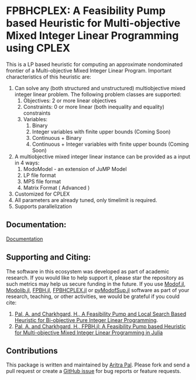 # FPBHCPLEX: A Feasibility Pump based Heuristic for Multi-objective Mixed Integer Linear Programming using CPLEX #

This is a LP based heuristic for computing an approximate nondominated frontier of a Multi-objective Mixed Integer Linear Program. Important characteristics of this heuristic are:

1. Can solve any (both structured and unstructured) multiobjective mixed integer linear problem. The following problem classes are supported:
    1. Objectives: 2 or more linear objectives
    2. Constraints: 0 or more linear (both inequality and equality) constraints
    3. Variables:
        1. Binary
        2. Integer variables with finite upper bounds (Coming Soon)
        3. Continuous + Binary
        4. Continuous + Integer variables with finite upper bounds (Coming Soon)
2. A multiobjective mixed integer linear instance can be provided as a input in 4 ways:
    1. ModoModel - an extension of JuMP Model
    2. LP file format
    3. MPS file format
    4. Matrix Format ( Advanced )
3. Customized for CPLEX
4. All parameters are already tuned, only timelimit is required.
5. Supports parallelization

## Documentation: ##

[Documentation](https://aritrasep.github.io/FPBHCPLEX.jl/docs/build/)

## Supporting and Citing: ##

The software in this ecosystem was developed as part of academic research. If you would like to help support it, please star the repository as such metrics may help us secure funding in the future. If you use [Modof.jl](https://github.com/aritrasep/Modof.jl), [Modolib.jl](https://github.com/aritrasep/Modolib.jl), [FPBH.jl](https://github.com/aritrasep/FPBH.jl), [FPBHCPLEX.jl](https://github.com/aritrasep/FPBHCPLEX.jl) or [pyModofSup.jl](https://github.com/aritrasep/pyModofSup.jl) software as part of your research, teaching, or other activities, we would be grateful if you could cite:

1. [Pal, A. and Charkhgard, H., A Feasibility Pump and Local Search Based Heuristic for Bi-objective Pure Integer Linear Programming](http://www.optimization-online.org/DB_FILE/2017/03/5902.pdf).
2. [Pal, A. and Charkhgard, H., FPBH.jl: A Feasibility Pump based Heuristic for Multi-objective Mixed Integer Linear Programming in Julia](http://www.optimization-online.org/DB_FILE/2017/09/6195.pdf)

## Contributions ##

This package is written and maintained by [Aritra Pal](https://github.com/aritrasep). Please fork and send a pull request or create a [GitHub issue](https://github.com/aritrasep/FPBHCPLEX.jl/issues) for bug reports or feature requests.
